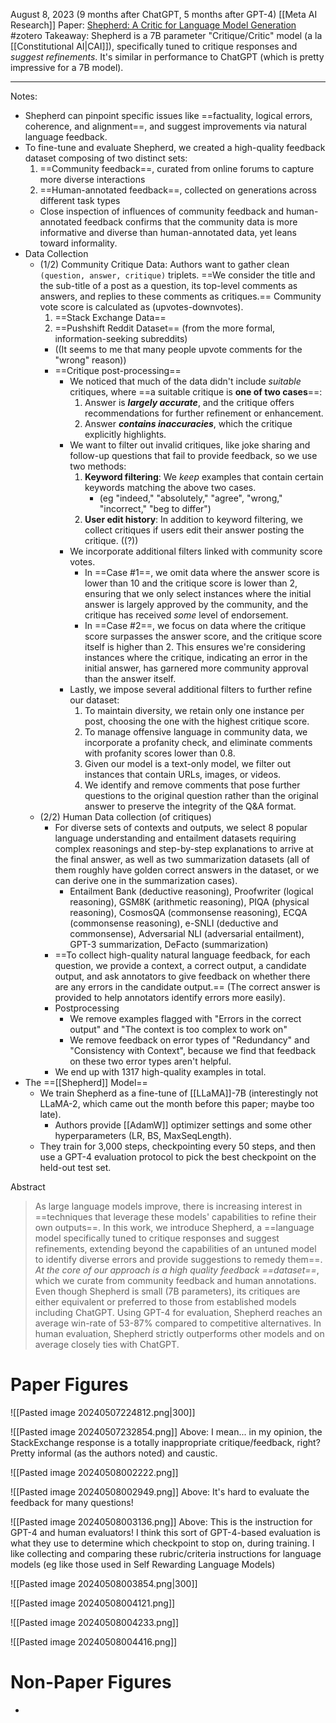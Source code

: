 August 8, 2023 (9 months after ChatGPT, 5 months after GPT-4)
[[Meta AI Research]] 
Paper: [Shepherd: A Critic for Language Model Generation](https://arxiv.org/abs/2308.04592)
#zotero 
Takeaway: Shepherd is a 7B parameter "Critique/Critic" model (a la [[Constitutional AI|CAI]]), specifically tuned to critique responses and *suggest refinements*. It's similar in performance to ChatGPT (which is pretty impressive for a 7B model).

----

Notes:
- Shepherd can pinpoint specific issues like ==factuality, logical errors, coherence, and alignment==, and suggest improvements via natural language feedback.
- To fine-tune and evaluate Shepherd, we created a high-quality feedback dataset composing of two distinct sets:
	1. ==Community feedback==, curated from online forums to capture more diverse interactions
	2. ==Human-annotated feedback==, collected on generations across different task types
	- Close inspection of influences of community feedback and human-annotated feedback confirms that the community data is more informative and diverse than human-annotated data, yet leans toward informality.
- Data Collection
	- (1/2) Community Critique Data: Authors want to gather clean `(question, answer, critique)` triplets. ==We consider the title and the sub-title of a post as a question, its top-level comments as answers, and replies to these comments as critiques.== Community vote score is calculated as (upvotes-downvotes).
		1. ==Stack Exchange Data==
		2. ==Pushshift Reddit Dataset== (from the more formal, information-seeking subreddits)
		- ((It seems to me that many people upvote comments for the "wrong" reason))
		- ==Critique post-processing==
			- We noticed that much of the data didn't include *suitable* critiques, where ==a suitable critique is **one of two cases**==:
				1. Answer is ***largely accurate***, and the critique offers recommendations for further refinement or enhancement.
				2. Answer ***contains inaccuracies***, which the critique explicitly highlights.
			- We want to filter out invalid critiques, like joke sharing and follow-up questions that fail to provide feedback, so we use two methods:
				1. **Keyword filtering**: We *keep* examples that contain certain keywords matching the above two cases.
					- (eg "indeed," "absolutely," "agree", "wrong," "incorrect," "beg to differ")
				2. **User edit history**: In addition to keyword filtering, we collect critiques if users edit their answer posting the critique. ((?))
			- We incorporate additional filters linked with community score votes.
				- In ==Case #1==, we omit data where the answer score is lower than 10 and the critique score is lower than 2, ensuring that we only select instances where the initial answer is largely approved by the community, and the critique has received *some* level of endorsement.
				- In ==Case #2==, we focus on data where the critique score surpasses the answer score, and the critique score itself is higher than 2. This ensures we're considering instances where the critique, indicating an error in the initial answer, has garnered more community approval than the answer itself.
			- Lastly, we impose several additional filters to further refine our dataset:
				1. To maintain diversity, we retain only one instance per post, choosing the one with the highest critique score.
				2. To manage offensive language in community data, we incorporate a profanity check, and eliminate comments with profanity scores lower than 0.8.
				3. Given our model is a text-only model, we filter out instances that contain URLs, images, or videos.
				4. We identify and remove comments that pose further questions to the original question rather than the original answer to preserve the integrity of the Q&A format.
	 - (2/2) Human Data collection (of critiques)
		 - For diverse sets of contexts and outputs, we select 8 popular language understanding and entailment datasets requiring complex reasonings and step-by-step explanations to arrive at the final answer, as well as two summarization datasets (all of them roughly have golden correct answers in the dataset, or we can derive one in the summarization cases).
			 - Entailment Bank (deductive reasoning), Proofwriter (logical reasoning), GSM8K (arithmetic reasoning), PIQA (physical reasoning), CosmosQA (commonsense reasoning), ECQA (commonsense reasoning), e-SNLI (deductive and commonsense), Adversarial NLI (adversarial entailment), GPT-3 summarization, DeFacto (summarization)
		- ==To collect high-quality natural language feedback, for each question, we provide a context, a correct output, a candidate output, and ask annotators to give feedback on whether there are any errors in the candidate output.== (The correct answer is provided to help annotators identify errors more easily).
		- Postprocessing
			- We remove examples flagged with "Errors in the correct output" and "The context is too complex to work on"
			- We remove feedback on error types of "Redundancy" and "Consistency with Context", because we find that feedback on these two error types aren't helpful.
		- We end up with 1317 high-quality examples in total.
- The ==[[Shepherd]] Model==
	- We train Shepherd as a fine-tune of [[LLaMA]]-7B (interestingly not LLaMA-2, which came out the month before this paper; maybe too late).
		- Authors provide [[AdamW]] optimizer settings and some other hyperparameters (LR, BS, MaxSeqLength).
	- They train for 3,000 steps, checkpointing every 50 steps, and then use a GPT-4 evaluation protocol to pick the best checkpoint on the held-out test set.




Abstract
> As large language models improve, there is increasing interest in ==techniques that leverage these models' capabilities to refine their own outputs==. In this work, we introduce Shepherd, a ==language model specifically tuned to critique responses and suggest refinements, extending beyond the capabilities of an untuned model to identify diverse errors and provide suggestions to remedy them==. *At the core of our approach is a high quality feedback ==dataset==*, which we curate from community feedback and human annotations. Even though Shepherd is small (7B parameters), its critiques are either equivalent or preferred to those from established models including ChatGPT. Using GPT-4 for evaluation, Shepherd reaches an average win-rate of 53-87% compared to competitive alternatives. In human evaluation, Shepherd strictly outperforms other models and on average closely ties with ChatGPT.


# Paper Figures

![[Pasted image 20240507224812.png|300]]

![[Pasted image 20240507232854.png]]
Above: I mean... in my opinion, the StackExchange response is a totally inappropriate critique/feedback, right? Pretty informal (as the authors noted) and caustic.

![[Pasted image 20240508002222.png]]


![[Pasted image 20240508002949.png]]
Above: It's hard to evaluate the feedback for many questions!

![[Pasted image 20240508003136.png]]
Above: This is the instruction for GPT-4 and human evaluators! I think this sort of GPT-4-based evaluation is what they use to determine which checkpoint to stop on, during training. I like collecting and comparing these rubric/criteria instructions for language models (eg like those used in Self Rewarding Language Models)

![[Pasted image 20240508003854.png|300]]

![[Pasted image 20240508004121.png]]

![[Pasted image 20240508004233.png]]

![[Pasted image 20240508004416.png]]



# Non-Paper Figures
- 

